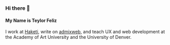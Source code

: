 ### Hi there 👋
#### My Name is Teylor Feliz
I work at [Haketi](https://haketi.com), write on [admixweb](https://admixweb.com), and teach UX and web development at the Academy of Art University and the University of Denver.

<!--
**teylorfeliz/teylorfeliz** is a ✨ _special_ ✨ repository because its `README.md` (this file) appears on your GitHub profile.

Here are some ideas to get you started:

- 🔭 I’m currently working on ...
- 🌱 I’m currently learning ...
- 👯 I’m looking to collaborate on ...
- 🤔 I’m looking for help with ...
- 💬 Ask me about ...
- 📫 How to reach me: ...
- 😄 Pronouns: ...
- ⚡ Fun fact: ...
-->

